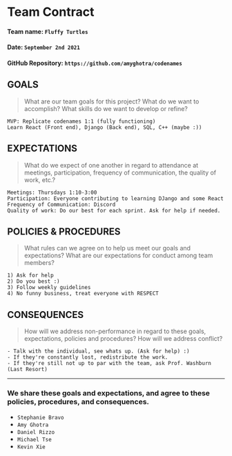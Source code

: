 # Team Contract

#### Team name: `Fluffy Turtles`
#### Date: `September 2nd 2021`
#### GitHub Repository: `https://github.com/amyghotra/codenames`

## GOALS
> What are our team goals for this project? 
> What do we want to accomplish? What skills do we want to develop or refine?

```
MVP: Replicate codenames 1:1 (fully functioning)
Learn React (Front end), Django (Back end), SQL, C++ (maybe :))
```

## EXPECTATIONS
> What do we expect of one another in regard to attendance at meetings, participation, frequency of communication, the quality of work, etc.?

```
Meetings: Thursdays 1:10-3:00
Participation: Everyone contributing to learning DJango and some React
Frequency of Communication: Discord 
Quality of work: Do our best for each sprint. Ask for help if needed.
```

## POLICIES & PROCEDURES
> What rules can we agree on to help us meet our goals and expectations?
> What are our expectations for conduct among team members?

```
1) Ask for help
2) Do you best :)
3) Follow weekly guidelines
4) No funny business, treat everyone with RESPECT 
```

## CONSEQUENCES
> How will we address non-performance in regard to these goals, expectations, policies and procedures?
> How will we address conflict?

```
- Talk with the individual, see whats up. (Ask for help) :)
- If they're constantly lost, redistribute the work.
- If they're still not up to par with the team, ask Prof. Washburn (Last Resort)
```

---

### We share these goals and expectations, and agree to these policies, procedures, and consequences.

 - `Stephanie Bravo`
 - `Amy Ghotra`
 - `Daniel Rizzo `
 - `Michael Tse`
 - `Kevin Xie`
